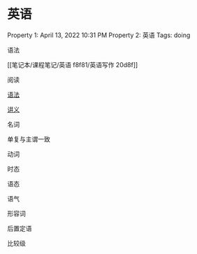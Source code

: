 # 英语

Property 1: April 13, 2022 10:31 PM
Property 2: 英语
Tags: doing

语法

[[笔记本/课程笔记/英语 f8f81/英语写作 20d8f]]

阅读

[语法](笔记本/课程笔记/英语%20f8f81/语法%2083581.md)

[讲义](笔记本/课程笔记/英语%20f8f81/讲义%201bf0f.md)

名词

单复与主谓一致

动词

时态

语态

语气

形容词

后置定语

比较级